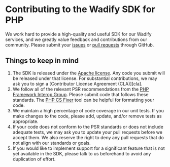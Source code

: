 # Contributing to the Wadify SDK for PHP

We work hard to provide a high-quality and useful SDK for our Wadify services, and
we greatly value feedback and contributions from our community. Please submit
your [issues][] or [pull requests][pull-requests] through GitHub.

## Things to keep in mind

1. The SDK is released under the [Apache license][license]. Any code you submit
   will be released under that license. For substantial contributions, we may
   ask you to sign a [Contributor License Agreement (CLA)][cla].
1. We follow all of the relevant PSR recommendations from the [PHP Framework
   Interop Group][php-fig]. Please submit code that follows these standards.
   The [PHP CS Fixer][cs-fixer] tool can be helpful for formatting your code.
1. We maintain a high percentage of code coverage in our unit tests. If you make
   changes to the code, please add, update, and/or remove tests as appropriate.
1. If your code does not conform to the PSR standards or does not include
   adequate tests, we may ask you to update your pull requests before we accept
   them. We also reserve the right to deny any pull requests that do not align
   with our standards or goals.
1. If you would like to implement support for a significant feature that is not
   yet available in the SDK, please talk to us beforehand to avoid any
   duplication of effort.

[issues]: https://github.com/wadify/wadify-sdk-php/issues
[pull-requests]: https://github.com/wadify/wadify-sdk-php/pulls
[license]: http://www.apache.org/licenses/LICENSE-2.0
[php-fig]: http://php-fig.org
[cs-fixer]: http://cs.sensiolabs.org/